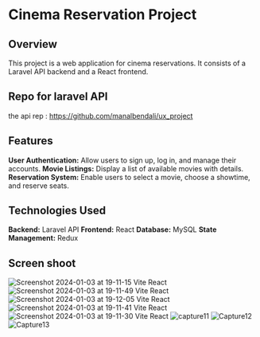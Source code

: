 # Cinema Reservation Project
## Overview
This project is a web application for cinema reservations. It consists of a Laravel API backend and a React frontend.

## Repo for laravel API 
the api rep : https://github.com/manalbendali/ux_project

## Features

**User Authentication:** Allow users to sign up, log in, and manage their accounts.
**Movie Listings:** Display a list of available movies with details.
**Reservation System:** Enable users to select a movie, choose a showtime, and reserve seats.

## Technologies Used
**Backend:** Laravel API
**Frontend:** React
**Database:** MySQL
**State Management:** Redux

## Screen shoot
![Screenshot 2024-01-03 at 19-11-15 Vite React](https://github.com/DesignToWebsite/Projet_web/assets/74991230/452116e3-3874-4de4-b190-c579f9b8eeb6)
![Screenshot 2024-01-03 at 19-11-49 Vite React](https://github.com/DesignToWebsite/Projet_web/assets/74991230/7b7ffbb7-fc1e-46c2-9a1d-358f8c93e0e2)
![Screenshot 2024-01-03 at 19-12-05 Vite React](https://github.com/DesignToWebsite/Projet_web/assets/74991230/dc1b8cac-c4e1-41a9-aece-6675c1464fbc)
![Screenshot 2024-01-03 at 19-11-41 Vite React](https://github.com/DesignToWebsite/Projet_web/assets/74991230/c2ea2775-eed8-4d88-82b7-fcbd808ef243)
![Screenshot 2024-01-03 at 19-11-30 Vite React](https://github.com/DesignToWebsite/Projet_web/assets/74991230/7bf4caeb-b381-41b9-a198-13dc2c6967c2)
![capture11](https://github.com/DesignToWebsite/Projet_web/assets/132018368/27c504f9-67ae-48c5-a93d-a7df153f8755)
![Capture12](https://github.com/DesignToWebsite/Projet_web/assets/132018368/0f78de0a-6d43-4adc-bef9-71018960efd4)
![Capture13](https://github.com/DesignToWebsite/Projet_web/assets/132018368/ef2085ff-f4d3-4f6d-8907-e981a6a72ad2)

